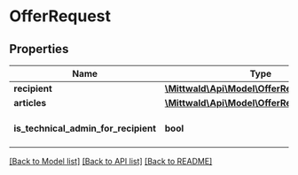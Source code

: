 # OfferRequest

## Properties
Name | Type | Description | Notes
------------ | ------------- | ------------- | -------------
**recipient** | [**\Mittwald\Api\Model\OfferRequestRecipient**](OfferRequestRecipient.md) |  | 
**articles** | [**\Mittwald\Api\Model\OfferRequestArticles**](OfferRequestArticles.md) |  | 
**is_technical_admin_for_recipient** | **bool** |  | [optional] [default to false]

[[Back to Model list]](../../README.md#documentation-for-models) [[Back to API list]](../../README.md#documentation-for-api-endpoints) [[Back to README]](../../README.md)

